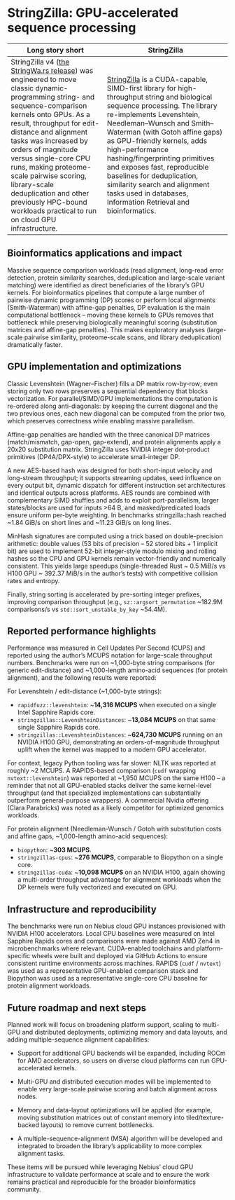 # StringZilla: GPU-accelerated sequence processing

| **Long story short** | **StringZilla** |
|---|---|
| StringZilla v4 ([the StringWa.rs release](https://ashvardanian.com/posts/stringwars-on-gpus/#traditional-string-similarity-measures)) was engineered to move classic dynamic-programming string- and sequence-comparison kernels onto GPUs. As a result, throughput for edit-distance and alignment tasks was increased by orders of magnitude versus single-core CPU runs, making proteome-scale pairwise scoring, library-scale deduplication and other previously HPC-bound workloads practical to run on cloud GPU infrastructure. | [StringZilla](https://github.com/ashvardanian/StringZilla) is a CUDA-capable, SIMD-first library for high-throughput string and biological sequence processing. The library re-implements Levenshtein, Needleman–Wunsch and Smith–Waterman (with Gotoh affine gaps) as GPU-friendly kernels, adds high-performance hashing/fingerprinting primitives and exposes fast, reproducible baselines for deduplication, similarity search and alignment tasks used in databases, Information Retrieval and bioinformatics. |

## Bioinformatics applications and impact

Massive sequence comparison workloads (read alignment, long-read error detection, protein similarity searches, deduplication and large-scale variant matching) were identified as direct beneficiaries of the library’s GPU kernels. For bioinformatics pipelines that compute a large number of pairwise dynamic programming (DP) scores or perform local alignments (Smith-Waterman) with affine-gap penalties, DP evaluation is the main computational bottleneck – moving these kernels to GPUs removes that bottleneck while preserving biologically meaningful scoring (substitution matrices and affine-gap penalties). This makes exploratory analyses (large-scale pairwise similarity, proteome-scale scans, and library deduplication) dramatically faster.

## GPU implementation and optimizations

Classic Levenshtein (Wagner–Fischer) fills a DP matrix row-by-row; even storing only two rows preserves a sequential dependency that blocks vectorization. For parallel/SIMD/GPU implementations the computation is re-ordered along anti-diagonals: by keeping the current diagonal and the two previous ones, each new diagonal can be computed from the prior two, which preserves correctness while enabling massive parallelism.

Affine-gap penalties are handled with the three canonical DP matrices (match/mismatch, gap-open, gap-extend), and protein alignments apply a 20x20 substitution matrix. StringZilla uses NVIDIA integer dot-product primitives (DP4A/DPX-style) to accelerate small-integer DP.

A new AES-based hash was designed for both short-input velocity and long-stream throughput; it supports streaming updates, seed influence on every output bit, dynamic dispatch for different instruction set architectures and identical outputs across platforms. AES rounds are combined with complementary SIMD shuffles and adds to exploit port-parallelism, larger states/blocks are used for inputs >64 B, and masked/predicated loads ensure uniform per-byte weighting. In benchmarks stringzilla::hash reached ~1.84 GiB/s on short lines and ~11.23 GiB/s on long lines.

MinHash signatures are computed using a trick based on double-precision arithmetic: double values (53 bits of precision – 52 stored bits + 1 implicit bit) are used to implement 52-bit integer-style modulo mixing and rolling hashes so the CPU and GPU kernels remain vector-friendly and numerically consistent. This yields large speedups (single-threaded Rust ~ 0.5 MiB/s vs H100 GPU ~ 392.37 MiB/s in the author’s tests) with competitive collision rates and entropy. 

Finally, string sorting is accelerated by pre-sorting integer prefixes, improving comparison throughput (e.g., `sz::argsort_permutation` ~182.9M comparisons/s vs `std::sort_unstable_by_key` ~54.4M).

## Reported performance highlights

Performance was measured in Cell Updates Per Second (CUPS) and reported using the author’s MCUPS notation for large-scale throughput numbers. Benchmarks were run on ~1,000-byte string comparisons (for generic edit-distance) and ~1,000-length amino-acid sequences (for protein alignment), and the following results were reported:

For Levenshtein / edit-distance (~1,000-byte strings):
* `rapidfuzz::levenshtein`: ~**14,316 MCUPS** when executed on a single Intel Sapphire Rapids core.
* `stringzillas::LevenshteinDistances`: ~**13,084 MCUPS** on that same single Sapphire Rapids core.
* `stringzillas::LevenshteinDistances`: ~**624,730 MCUPS** running on an NVIDIA H100 GPU, demonstrating an orders-of-magnitude throughput uplift when the kernel was mapped to a modern GPU accelerator.

For context, legacy Python tooling was far slower: NLTK was reported at roughly ~2 MCUPS. A RAPIDS-based comparison (`cudf` wrapping `nvtext::levenshtein`) was reported at ~1,950 MCUPS on the same H100 – a reminder that not all GPU-enabled stacks deliver the same kernel-level throughput (and that specialized implementations can substantially outperform general-purpose wrappers). A commercial Nvidia offering (Clara Parabricks) was noted as a likely competitor for optimized genomics workloads.

For protein alignment (Needleman-Wunsch / Gotoh with substitution costs and affine gaps, ~1,000-length amino-acid sequences):
* `biopython`: ~**303 MCUPS**.
* `stringzillas-cpus`: ~**276 MCUPS**, comparable to Biopython on a single core.
* `stringzillas-cuda`: ~**10,098 MCUPS** on an NVIDIA H100, again showing a multi-order throughput advantage for alignment workloads when the DP kernels were fully vectorized and executed on GPU.

## Infrastructure and reproducibility

The benchmarks were run on Nebius cloud GPU instances provisioned with NVIDIA H100 accelerators. Local CPU baselines were measured on Intel Sapphire Rapids cores and comparisons were made against AMD Zen4 in microbenchmarks where relevant. CUDA-enabled toolchains and platform-specific wheels were built and deployed via GitHub Actions to ensure consistent runtime environments across machines. RAPIDS (`cudf` / `nvtext`) was used as a representative GPU-enabled comparison stack and Biopython was used as a representative single-core CPU baseline for protein alignment workloads.

## Future roadmap and next steps

Planned work will focus on broadening platform support, scaling to multi-GPU and distributed deployments, optimizing memory and data layouts, and adding multiple-sequence alignment capabilities:

* Support for additional GPU backends will be expanded, including ROCm for AMD accelerators, so users on diverse cloud platforms can run GPU-accelerated kernels.

* Multi-GPU and distributed execution modes will be implemented to enable very large-scale pairwise scoring and batch alignment across nodes.

* Memory and data-layout optimizations will be applied (for example, moving substitution matrices out of constant memory into tiled/texture-backed layouts) to remove current bottlenecks.

* A multiple-sequence-alignment (MSA) algorithm will be developed and integrated to broaden the library’s applicability to more complex alignment tasks.

These items will be pursued while leveraging Nebius’ cloud GPU infrastructure to validate performance at scale and to ensure the work remains practical and reproducible for the broader bioinformatics community.